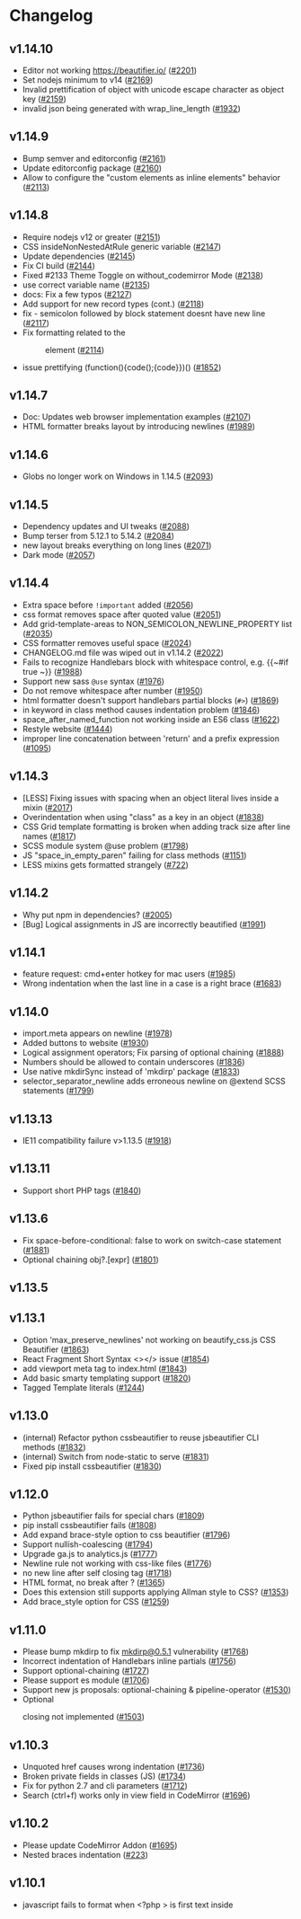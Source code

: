 # Changelog

## v1.14.10
* Editor not working https://beautifier.io/ ([#2201](https://github.com/beautify-web/js-beautify/issues/2201))
* Set nodejs minimum to v14 ([#2169](https://github.com/beautify-web/js-beautify/pull/2169))
* Invalid prettification of object with unicode escape character as object key ([#2159](https://github.com/beautify-web/js-beautify/issues/2159))
* invalid json being generated with wrap\_line\_length ([#1932](https://github.com/beautify-web/js-beautify/issues/1932))

## v1.14.9
* Bump semver and editorconfig ([#2161](https://github.com/beautify-web/js-beautify/pull/2161))
* Update editorconfig package ([#2160](https://github.com/beautify-web/js-beautify/issues/2160))
* Allow to configure the "custom elements as inline elements" behavior ([#2113](https://github.com/beautify-web/js-beautify/issues/2113))

## v1.14.8
* Require nodejs v12 or greater ([#2151](https://github.com/beautify-web/js-beautify/pull/2151))
* CSS insideNonNestedAtRule generic variable  ([#2147](https://github.com/beautify-web/js-beautify/pull/2147))
* Update dependencies ([#2145](https://github.com/beautify-web/js-beautify/pull/2145))
* Fix CI build ([#2144](https://github.com/beautify-web/js-beautify/pull/2144))
* Fixed #2133 Theme Toggle on without\_codemirror Mode ([#2138](https://github.com/beautify-web/js-beautify/pull/2138))
* use correct variable name ([#2135](https://github.com/beautify-web/js-beautify/pull/2135))
* docs: Fix a few typos ([#2127](https://github.com/beautify-web/js-beautify/pull/2127))
* Add support for new record types (cont.) ([#2118](https://github.com/beautify-web/js-beautify/pull/2118))
* fix - semicolon followed by block statement doesnt have new line ([#2117](https://github.com/beautify-web/js-beautify/pull/2117))
* Fix formatting related to the <menu> element ([#2114](https://github.com/beautify-web/js-beautify/pull/2114))
* issue prettifying (function(){code();{code}})() ([#1852](https://github.com/beautify-web/js-beautify/issues/1852))

## v1.14.7
* Doc: Updates web browser implementation examples ([#2107](https://github.com/beautify-web/js-beautify/pull/2107))
* HTML formatter breaks layout by introducing newlines ([#1989](https://github.com/beautify-web/js-beautify/issues/1989))

## v1.14.6
* Globs no longer work on Windows in 1.14.5 ([#2093](https://github.com/beautify-web/js-beautify/issues/2093))

## v1.14.5
* Dependency updates and UI tweaks ([#2088](https://github.com/beautify-web/js-beautify/pull/2088))
* Bump terser from 5.12.1 to 5.14.2 ([#2084](https://github.com/beautify-web/js-beautify/pull/2084))
* new layout breaks everything on long lines ([#2071](https://github.com/beautify-web/js-beautify/issues/2071))
* Dark mode ([#2057](https://github.com/beautify-web/js-beautify/issues/2057))

## v1.14.4
* Extra space before `!important` added ([#2056](https://github.com/beautify-web/js-beautify/issues/2056))
* css format removes space after quoted value  ([#2051](https://github.com/beautify-web/js-beautify/issues/2051))
* Add grid-template-areas to NON\_SEMICOLON\_NEWLINE\_PROPERTY list ([#2035](https://github.com/beautify-web/js-beautify/pull/2035))
* CSS formatter removes useful space ([#2024](https://github.com/beautify-web/js-beautify/issues/2024))
* CHANGELOG.md file was wiped out in v1.14.2 ([#2022](https://github.com/beautify-web/js-beautify/issues/2022))
* Fails to recognize Handlebars block with whitespace control, e.g. {{~#if true ~}} ([#1988](https://github.com/beautify-web/js-beautify/issues/1988))
* Support new sass `@use` syntax ([#1976](https://github.com/beautify-web/js-beautify/issues/1976))
* Do not remove whitespace after number ([#1950](https://github.com/beautify-web/js-beautify/issues/1950))
* html formatter doesn't support handlebars partial blocks (`#>`) ([#1869](https://github.com/beautify-web/js-beautify/issues/1869))
* in keyword in class method causes indentation problem ([#1846](https://github.com/beautify-web/js-beautify/issues/1846))
* space\_after\_named\_function not working inside an ES6 class ([#1622](https://github.com/beautify-web/js-beautify/issues/1622))
* Restyle website ([#1444](https://github.com/beautify-web/js-beautify/issues/1444))
* improper line concatenation between 'return' and a prefix expression ([#1095](https://github.com/beautify-web/js-beautify/issues/1095))

## v1.14.3
* [LESS] Fixing issues with spacing when an object literal lives inside a mixin ([#2017](https://github.com/beautify-web/js-beautify/pull/2017))
* Overindentation when using "class" as a key in an object ([#1838](https://github.com/beautify-web/js-beautify/issues/1838))
* CSS Grid template formatting is broken when adding track size after line names ([#1817](https://github.com/beautify-web/js-beautify/issues/1817))
* SCSS module system @use problem ([#1798](https://github.com/beautify-web/js-beautify/issues/1798))
* JS "space\_in\_empty\_paren" failing for class methods ([#1151](https://github.com/beautify-web/js-beautify/issues/1151))
* LESS mixins gets formatted strangely ([#722](https://github.com/beautify-web/js-beautify/issues/722))

## v1.14.2
* Why put npm in dependencies? ([#2005](https://github.com/beautify-web/js-beautify/issues/2005))
* [Bug] Logical assignments in JS are incorrectly beautified  ([#1991](https://github.com/beautify-web/js-beautify/issues/1991))

## v1.14.1
* feature request: cmd+enter hotkey for mac users ([#1985](https://github.com/beautify-web/js-beautify/issues/1985))
* Wrong indentation when the last line in a case is a right brace ([#1683](https://github.com/beautify-web/js-beautify/issues/1683))

## v1.14.0
* import.meta appears on newline ([#1978](https://github.com/beautify-web/js-beautify/issues/1978))
* Added buttons to website ([#1930](https://github.com/beautify-web/js-beautify/pull/1930))
* Logical assignment operators; Fix parsing of optional chaining ([#1888](https://github.com/beautify-web/js-beautify/issues/1888))
* Numbers should be allowed to contain underscores ([#1836](https://github.com/beautify-web/js-beautify/issues/1836))
* Use native mkdirSync instead of 'mkdirp' package ([#1833](https://github.com/beautify-web/js-beautify/pull/1833))
*  selector\_separator\_newline adds erroneous newline on @extend SCSS statements ([#1799](https://github.com/beautify-web/js-beautify/issues/1799))

## v1.13.13
* IE11 compatibility failure v>1.13.5 ([#1918](https://github.com/beautify-web/js-beautify/issues/1918))

## v1.13.11
* Support short PHP tags ([#1840](https://github.com/beautify-web/js-beautify/issues/1840))

## v1.13.6
* Fix space-before-conditional: false to work on switch-case statement ([#1881](https://github.com/beautify-web/js-beautify/pull/1881))
* Optional chaining obj?.[expr] ([#1801](https://github.com/beautify-web/js-beautify/issues/1801))

## v1.13.5

## v1.13.1
* Option 'max\_preserve\_newlines' not working on beautify\_css.js CSS Beautifier ([#1863](https://github.com/beautify-web/js-beautify/issues/1863))
* React Fragment Short Syntax <></> issue ([#1854](https://github.com/beautify-web/js-beautify/issues/1854))
* add  viewport meta tag to index.html ([#1843](https://github.com/beautify-web/js-beautify/pull/1843))
* Add basic smarty templating support ([#1820](https://github.com/beautify-web/js-beautify/issues/1820))
* Tagged Template literals ([#1244](https://github.com/beautify-web/js-beautify/issues/1244))

## v1.13.0
* (internal) Refactor python cssbeautifier to reuse jsbeautifier CLI methods ([#1832](https://github.com/beautify-web/js-beautify/pull/1832))
* (internal) Switch from node-static to serve ([#1831](https://github.com/beautify-web/js-beautify/pull/1831))
* Fixed pip install cssbeautifier ([#1830](https://github.com/beautify-web/js-beautify/pull/1830))

## v1.12.0
* Python jsbeautifier fails for special chars ([#1809](https://github.com/beautify-web/js-beautify/issues/1809))
* pip install cssbeautifier fails ([#1808](https://github.com/beautify-web/js-beautify/issues/1808))
* Add expand brace-style option to css beautifier ([#1796](https://github.com/beautify-web/js-beautify/pull/1796))
* Support nullish-coalescing ([#1794](https://github.com/beautify-web/js-beautify/issues/1794))
* Upgrade ga.js to analytics.js ([#1777](https://github.com/beautify-web/js-beautify/issues/1777))
* Newline rule not working with css-like files ([#1776](https://github.com/beautify-web/js-beautify/issues/1776))
* no new line after self closing tag ([#1718](https://github.com/beautify-web/js-beautify/issues/1718))
* HTML format, no break after <label>? ([#1365](https://github.com/beautify-web/js-beautify/issues/1365))
* Does this extension still supports applying Allman style to CSS? ([#1353](https://github.com/beautify-web/js-beautify/issues/1353))
* Add brace\_style option for CSS ([#1259](https://github.com/beautify-web/js-beautify/issues/1259))

## v1.11.0
* Please bump mkdirp to fix mkdirp@0.5.1 vulnerability ([#1768](https://github.com/beautify-web/js-beautify/issues/1768))
* Incorrect indentation of Handlebars inline partials ([#1756](https://github.com/beautify-web/js-beautify/issues/1756))
* Support optional-chaining ([#1727](https://github.com/beautify-web/js-beautify/issues/1727))
* Please support es module ([#1706](https://github.com/beautify-web/js-beautify/issues/1706))
* Support new js proposals: optional-chaining & pipeline-operator ([#1530](https://github.com/beautify-web/js-beautify/issues/1530))
* Optional <p> closing not implemented ([#1503](https://github.com/beautify-web/js-beautify/issues/1503))

## v1.10.3
* Unquoted href causes wrong indentation ([#1736](https://github.com/beautify-web/js-beautify/issues/1736))
* Broken private fields in classes (JS) ([#1734](https://github.com/beautify-web/js-beautify/issues/1734))
* Fix for python 2.7 and cli parameters ([#1712](https://github.com/beautify-web/js-beautify/pull/1712))
* Search (ctrl+f) works only in view field in CodeMirror ([#1696](https://github.com/beautify-web/js-beautify/issues/1696))

## v1.10.2
* Please update CodeMirror Addon ([#1695](https://github.com/beautify-web/js-beautify/issues/1695))
* Nested braces indentation ([#223](https://github.com/beautify-web/js-beautify/issues/223))

## v1.10.1
* javascript fails to format when <?php > is first text inside <script> tag ([#1687](https://github.com/beautify-web/js-beautify/issues/1687))
* 414 Request-URI Too Large ([#1640](https://github.com/beautify-web/js-beautify/issues/1640))

## v1.10.0
* beautifying scss selector with colon in it adds space ([#1667](https://github.com/beautify-web/js-beautify/issues/1667))
* Javascript multiline comments duplicates ([#1663](https://github.com/beautify-web/js-beautify/issues/1663))
* Tokenizer crashes if the input terminates with a dot character. ([#1658](https://github.com/beautify-web/js-beautify/issues/1658))
* stop reformatting valid css \\! into invalid \\ ! ([#1656](https://github.com/beautify-web/js-beautify/pull/1656))
* wrong indent for unclosed <? - need to support disabling templating ([#1647](https://github.com/beautify-web/js-beautify/issues/1647))
* Beautify inserts space before exclamation mark in comment <!-- in css <style> ([#1641](https://github.com/beautify-web/js-beautify/issues/1641))
* 'less' mixins parameter formatting problem ([#1582](https://github.com/beautify-web/js-beautify/issues/1582))
* Change css tests to use 4 space indenting instead of tabs ([#1527](https://github.com/beautify-web/js-beautify/issues/1527))
* Braces after case get pushed onto new line ([#1357](https://github.com/beautify-web/js-beautify/issues/1357))
* Extra space in pseudo-elements and pseudo-classes selectors ([#1233](https://github.com/beautify-web/js-beautify/issues/1233))
* LESS formatting - mixins with multiple variables ([#1018](https://github.com/beautify-web/js-beautify/issues/1018))
* Bug in less format ([#842](https://github.com/beautify-web/js-beautify/issues/842))

## v1.9.1
* nested table not beautified correctly ([#1649](https://github.com/beautify-web/js-beautify/issues/1649))
* Add an option to preserve indentation on empty lines ([#1322](https://github.com/beautify-web/js-beautify/issues/1322))

## v1.9.0
* Incorrect indentation of `^` inverted section tags in Handlebars/Mustache code ([#1623](https://github.com/beautify-web/js-beautify/issues/1623))
* PHP In HTML Attributes ([#1620](https://github.com/beautify-web/js-beautify/issues/1620))
* DeanEdward python unpacker offset problem ([#1616](https://github.com/beautify-web/js-beautify/issues/1616))
* CLI on Windows doesn't accept -f - for stdin? ([#1609](https://github.com/beautify-web/js-beautify/issues/1609))
* HTML type attribute breaks JavaScript beautification? ([#1606](https://github.com/beautify-web/js-beautify/issues/1606))
* Use of global MODE before declaration caused uglify problem ([#1604](https://github.com/beautify-web/js-beautify/issues/1604))
* When building html tags using Mustache variables, extra whitespace is added after opening arrow ([#1602](https://github.com/beautify-web/js-beautify/issues/1602))
* <script type="text/html">isnot abled to be beautified ([#1591](https://github.com/beautify-web/js-beautify/issues/1591))
* \_get\_full\_indent undefined ([#1590](https://github.com/beautify-web/js-beautify/issues/1590))
* Website "autodetect" setting doesn't distinguish css vs javascript ([#1565](https://github.com/beautify-web/js-beautify/issues/1565))
* Add setting to keep HTML tag text content unformatted or ignore custom delimiters ([#1560](https://github.com/beautify-web/js-beautify/issues/1560))
* HTML auto formatting using spaces instead of tabs ([#1551](https://github.com/beautify-web/js-beautify/issues/1551))
* Unclosed single quote in php tag causes formatting changes which break php code ([#1377](https://github.com/beautify-web/js-beautify/issues/1377))
* Using tabs when wrapping attributes and wrapping if needed ([#1294](https://github.com/beautify-web/js-beautify/issues/1294))
* HTML --wrap-attributes doesn't respect --wrap-line-length ([#1238](https://github.com/beautify-web/js-beautify/issues/1238))
* Bad indent level(HTML) ([#1213](https://github.com/beautify-web/js-beautify/issues/1213))
* js-beautify produces invalid code for variables with Unicode escape sequences ([#1211](https://github.com/beautify-web/js-beautify/issues/1211))
* support vuejs ([#1154](https://github.com/beautify-web/js-beautify/issues/1154))
* Go templates in HTML ([#881](https://github.com/beautify-web/js-beautify/issues/881))
* Better behavior for javascript --wrap-line-length ([#284](https://github.com/beautify-web/js-beautify/issues/284))

## v1.8.9
* Won't run from CLI - bad option name `files` ([#1583](https://github.com/beautify-web/js-beautify/issues/1583))
* in the .vue file `space\_after\_anon\_function` is invalid ([#1425](https://github.com/beautify-web/js-beautify/issues/1425))
* Add function default\_options() to beautifier.js ([#1364](https://github.com/beautify-web/js-beautify/issues/1364))
* fix: Missing space before function parentheses ? ([#1077](https://github.com/beautify-web/js-beautify/issues/1077))
* Support globs in CLI ([#787](https://github.com/beautify-web/js-beautify/issues/787))

## v1.8.8
*  async function in object wrong indentation ([#1573](https://github.com/beautify-web/js-beautify/issues/1573))

## v1.8.7
* Add tests for html  `indent\_scripts` option ([#1518](https://github.com/beautify-web/js-beautify/issues/1518))
* Support dynamic import ([#1197](https://github.com/beautify-web/js-beautify/issues/1197))
* HTML: add an option to preserve manual wrapping of attributes ([#1125](https://github.com/beautify-web/js-beautify/issues/1125))
* js-beautify adds a space between # and include ([#1114](https://github.com/beautify-web/js-beautify/issues/1114))
* space\_after\_anon\_function doesn't work with anon async functions ([#1034](https://github.com/beautify-web/js-beautify/issues/1034))
* Space before function arguments (space-after-function) (space-after-named-function) ([#608](https://github.com/beautify-web/js-beautify/issues/608))

## v1.8.6
* JS beautify break the angular compile ([#1544](https://github.com/beautify-web/js-beautify/issues/1544))
* base64 string is broken with v1.8.4 ([#1535](https://github.com/beautify-web/js-beautify/issues/1535))
* Bookmarklet becomes totally useless ([#1408](https://github.com/beautify-web/js-beautify/issues/1408))
* HTTPS ([#1399](https://github.com/beautify-web/js-beautify/issues/1399))
* Beautify breaks when js starts with space followed by multi-line comment ([#789](https://github.com/beautify-web/js-beautify/issues/789))

## v1.8.4
* Multiple newlines added between empty textarea and "unformatted" inline elements  ([#1534](https://github.com/beautify-web/js-beautify/issues/1534))
* unindent\_chained\_methods broken ([#1533](https://github.com/beautify-web/js-beautify/issues/1533))

## v1.8.3
* Missing Bower Assets ([#1521](https://github.com/beautify-web/js-beautify/issues/1521))
* Javascript ternary breaked with `await` ([#1519](https://github.com/beautify-web/js-beautify/issues/1519))
* Object property indented after `await` ([#1517](https://github.com/beautify-web/js-beautify/issues/1517))
* Handlebars formatting problems ([#870](https://github.com/beautify-web/js-beautify/issues/870))
* beautify.js doesn't have indent\_level option ([#724](https://github.com/beautify-web/js-beautify/issues/724))

## v1.8.1
* Why npm is a dependency? ([#1516](https://github.com/beautify-web/js-beautify/issues/1516))
* indent\_inner\_html not working in v1.8.0 ([#1514](https://github.com/beautify-web/js-beautify/issues/1514))

## v1.8.0
* list items of nested lists get indented backwards ([#1501](https://github.com/beautify-web/js-beautify/issues/1501))
* Make beautifier auto-convert options with dashes into underscores ([#1497](https://github.com/beautify-web/js-beautify/issues/1497))
* ReferenceError: token is not defined ([#1496](https://github.com/beautify-web/js-beautify/issues/1496))
* Publish v1.8.0 ([#1495](https://github.com/beautify-web/js-beautify/issues/1495))
* still probem #1439 / #1337 ([#1491](https://github.com/beautify-web/js-beautify/issues/1491))
* Duplicating HTML Code Nested In PHP ([#1483](https://github.com/beautify-web/js-beautify/issues/1483))
* Handlebars - `if` tags are broken when using helper with `textarea` ([#1482](https://github.com/beautify-web/js-beautify/issues/1482))
* TypeError: Cannot read property '1' of null ([#1481](https://github.com/beautify-web/js-beautify/issues/1481))
* Space in Self Closing Tag Issue ([#1478](https://github.com/beautify-web/js-beautify/issues/1478))
* Weird Formatting in VSCode ([#1475](https://github.com/beautify-web/js-beautify/issues/1475))
* Indent with tab issue on website ([#1470](https://github.com/beautify-web/js-beautify/issues/1470))
* Contents of hbs tags are converted to lowercase ([#1464](https://github.com/beautify-web/js-beautify/issues/1464))
* HTML tags are indented wrongly when attributes are present ([#1462](https://github.com/beautify-web/js-beautify/issues/1462))
* hbs tags are stripped when there is a comment below or inline ([#1461](https://github.com/beautify-web/js-beautify/issues/1461))
* Spaces added to handlebars with '=' ([#1460](https://github.com/beautify-web/js-beautify/issues/1460))
* jsbeautifier.org don't works ([#1445](https://github.com/beautify-web/js-beautify/issues/1445))
* Commenting code and then beautifying removes line breaks ([#1440](https://github.com/beautify-web/js-beautify/issues/1440))
* Less: Where is my space? ([#1411](https://github.com/beautify-web/js-beautify/issues/1411))
* No newline after @import ([#1406](https://github.com/beautify-web/js-beautify/issues/1406))
* "html.format.wrapAttributes": "force-aligned" adds empty line on long attributes ([#1403](https://github.com/beautify-web/js-beautify/issues/1403))
* HTML: wrap\_line\_length is handled incorrectly ([#1401](https://github.com/beautify-web/js-beautify/issues/1401))
* js-beautify is breaking code by adding space after import ([#1393](https://github.com/beautify-web/js-beautify/issues/1393))
* JS-Beautify should format XML tags inside HTML files ([#1383](https://github.com/beautify-web/js-beautify/issues/1383))
* python unpacker can not handle if radix given as [] and not as a number ([#1381](https://github.com/beautify-web/js-beautify/issues/1381))
* unindent\_chained\_methods breaks indentation for if statements without brackets  ([#1378](https://github.com/beautify-web/js-beautify/issues/1378))
* function parameters merged into single line when starting with ! or [ ([#1374](https://github.com/beautify-web/js-beautify/issues/1374))
* CSS selector issue (header > div[class~="div-all"]) in SCSS file ([#1373](https://github.com/beautify-web/js-beautify/issues/1373))
* Add "Create Issue for Unexpected Output" button to website ([#1371](https://github.com/beautify-web/js-beautify/issues/1371))
* Add combobox to control type of beautification ([#1370](https://github.com/beautify-web/js-beautify/issues/1370))
* Add Options textbox to website for debugging ([#1369](https://github.com/beautify-web/js-beautify/issues/1369))

## v1.7.5
* Strict mode: js\_source\_text is not defined [CSS] ([#1286](https://github.com/beautify-web/js-beautify/issues/1286))
* Made brace\_style option more inclusive ([#1277](https://github.com/beautify-web/js-beautify/pull/1277))
* White space before"!important" tag missing in CSS beautify ([#1273](https://github.com/beautify-web/js-beautify/issues/1273))

## v1.7.4
* Whitespace after ES7 `async` keyword for arrow functions ([#896](https://github.com/beautify-web/js-beautify/issues/896))

## v1.7.3
* Version 1.7.0 fail to install through pip ([#1250](https://github.com/beautify-web/js-beautify/issues/1250))
* Installing js-beautify fails ([#1247](https://github.com/beautify-web/js-beautify/issues/1247))

## v1.7.0
* undindent-chained-methods option. Resolves #482 ([#1240](https://github.com/beautify-web/js-beautify/pull/1240))
* Add test and tools folder to npmignore ([#1239](https://github.com/beautify-web/js-beautify/issues/1239))
* incorrect new-line insertion after "yield" ([#1206](https://github.com/beautify-web/js-beautify/issues/1206))
* Do not modify built-in objects ([#1205](https://github.com/beautify-web/js-beautify/issues/1205))
* Fix label checking incorrect box when clicked ([#1169](https://github.com/beautify-web/js-beautify/pull/1169))
* Webpack ([#1149](https://github.com/beautify-web/js-beautify/pull/1149))
* daisy-chain indentation leads to over-indentation ([#482](https://github.com/beautify-web/js-beautify/issues/482))

## v1.6.12
* CSS: Preserve Newlines ([#537](https://github.com/beautify-web/js-beautify/issues/537))

## v1.6.11
* On beautify, new line before next CSS selector ([#1142](https://github.com/beautify-web/js-beautify/issues/1142))

## v1.6.10

## v1.6.9
* Wrong HTML beautification starting with v1.6.5 ([#1115](https://github.com/beautify-web/js-beautify/issues/1115))
* Ignore linebreak when meet handlebar ([#1104](https://github.com/beautify-web/js-beautify/pull/1104))
* Lines are not un-indented correctly when attributes are wrapped ([#1103](https://github.com/beautify-web/js-beautify/issues/1103))
* force-aligned is not aligned when indenting with tabs ([#1102](https://github.com/beautify-web/js-beautify/issues/1102))
* Python package fails to publish  ([#1101](https://github.com/beautify-web/js-beautify/issues/1101))
* Explaination of 'operator\_position' is absent from README.md ([#1047](https://github.com/beautify-web/js-beautify/issues/1047))

## v1.6.8
* Incorrect indentation after loop with comment ([#1090](https://github.com/beautify-web/js-beautify/issues/1090))
* Extra newline is inserted after beautifying code with anonymous function ([#1085](https://github.com/beautify-web/js-beautify/issues/1085))
* end brace with next comment line make bad indent ([#1043](https://github.com/beautify-web/js-beautify/issues/1043))
* Javascript comment in last line doesn't beautify well ([#964](https://github.com/beautify-web/js-beautify/issues/964))
* indent doesn't work with comment (jsdoc) ([#913](https://github.com/beautify-web/js-beautify/issues/913))
* Wrong indentation, when new line between chained methods ([#892](https://github.com/beautify-web/js-beautify/issues/892))
* Comments in a non-semicolon style have extra indent ([#815](https://github.com/beautify-web/js-beautify/issues/815))
* [bug] Incorrect indentation due to commented line(s) following a function call with a function argument. ([#713](https://github.com/beautify-web/js-beautify/issues/713))
* Wrong indent formatting ([#569](https://github.com/beautify-web/js-beautify/issues/569))

## v1.6.7
* HTML pre code indentation ([#928](https://github.com/beautify-web/js-beautify/issues/928))
* Beautify script/style tags but ignore their inner JS/CSS content ([#906](https://github.com/beautify-web/js-beautify/issues/906))

## v1.6.6
* Wrong indentation for comment after nested unbraced control constructs ([#1079](https://github.com/beautify-web/js-beautify/issues/1079))
* Should prefer breaking the line after operator ? instead of before operator < ([#1073](https://github.com/beautify-web/js-beautify/issues/1073))
* New option "force-expand-multiline" for "wrap\_attributes" ([#1070](https://github.com/beautify-web/js-beautify/pull/1070))
* Breaks if html file starts with comment ([#1068](https://github.com/beautify-web/js-beautify/issues/1068))
* collapse-preserve-inline restricts users to collapse brace\_style ([#1057](https://github.com/beautify-web/js-beautify/issues/1057))
* Parsing failure on numbers with "e" ([#1054](https://github.com/beautify-web/js-beautify/issues/1054))
* Issue with Browser Instructions ([#1053](https://github.com/beautify-web/js-beautify/issues/1053))
* Add preserve inline function for expand style braces ([#1052](https://github.com/beautify-web/js-beautify/issues/1052))
* Update years in LICENSE ([#1038](https://github.com/beautify-web/js-beautify/issues/1038))
* JS. Switch with template literals. Unexpected indentation. ([#1030](https://github.com/beautify-web/js-beautify/issues/1030))
* The object with spread object formatted not correctly ([#1023](https://github.com/beautify-web/js-beautify/issues/1023))
* Bad output generator function in class ([#1013](https://github.com/beautify-web/js-beautify/issues/1013))
* Support editorconfig for stdin ([#1012](https://github.com/beautify-web/js-beautify/issues/1012))
* Publish to cdnjs ([#992](https://github.com/beautify-web/js-beautify/issues/992))
* breaks if handlebars comments contain handlebars tags ([#930](https://github.com/beautify-web/js-beautify/issues/930))
* Using jsbeautifyrc is broken ([#929](https://github.com/beautify-web/js-beautify/issues/929))
* Option to put HTML attributes on their own lines, aligned ([#916](https://github.com/beautify-web/js-beautify/issues/916))
* Erroneously changes CRLF to LF on Windows in HTML and CSS ([#899](https://github.com/beautify-web/js-beautify/issues/899))
* Weird space in {get } vs { normal } ([#888](https://github.com/beautify-web/js-beautify/issues/888))
* Bad for-of formatting with constant Array ([#875](https://github.com/beautify-web/js-beautify/issues/875))
* Problems with filter property in css and scss ([#755](https://github.com/beautify-web/js-beautify/issues/755))
* Add "collapse-one-line" option for non-collapse brace styles  ([#487](https://github.com/beautify-web/js-beautify/issues/487))

## v1.6.4
* css-beautify sibling combinator space issue ([#1001](https://github.com/beautify-web/js-beautify/issues/1001))
* Bug: Breaks when the source code it found an unclosed multiline comment. ([#996](https://github.com/beautify-web/js-beautify/issues/996))
* CSS: Preserve white space before pseudo-class and pseudo-element selectors ([#985](https://github.com/beautify-web/js-beautify/pull/985))
* Spelling error in token definition ([#984](https://github.com/beautify-web/js-beautify/issues/984))
* collapse-preserve-inline does not preserve simple, single line ("return") statements ([#982](https://github.com/beautify-web/js-beautify/issues/982))
* Publish the library via cdn ([#971](https://github.com/beautify-web/js-beautify/issues/971))
* Bug with css calc() function ([#957](https://github.com/beautify-web/js-beautify/issues/957))
* &:first-of-type:not(:last-child) when prettified insert erroneous white character ([#952](https://github.com/beautify-web/js-beautify/issues/952))
* Shorthand generator functions are formatting strangely ([#941](https://github.com/beautify-web/js-beautify/issues/941))
* Add handlebars support on cli for html ([#935](https://github.com/beautify-web/js-beautify/pull/935))
* Do not put a space within `yield*` generator functions. ([#920](https://github.com/beautify-web/js-beautify/issues/920))
* Possible to add an indent\_inner\_inner\_html option? (Prevent indenting second-level tags) ([#917](https://github.com/beautify-web/js-beautify/issues/917))
* Messing up jsx formatting multi-line attribute ([#914](https://github.com/beautify-web/js-beautify/issues/914))
* Bug report: Closing 'body' tag isn't formatted correctly ([#900](https://github.com/beautify-web/js-beautify/issues/900))
* { throw … } not working with collapse-preserve-inline ([#898](https://github.com/beautify-web/js-beautify/issues/898))
* ES6 concise method not propely indented ([#889](https://github.com/beautify-web/js-beautify/issues/889))
* CSS beautify changing symantics ([#883](https://github.com/beautify-web/js-beautify/issues/883))
* Dojo unsupported script types. ([#874](https://github.com/beautify-web/js-beautify/issues/874))
* Readme version comment  ([#868](https://github.com/beautify-web/js-beautify/issues/868))
* Extra space after pseudo-elements within :not() ([#618](https://github.com/beautify-web/js-beautify/issues/618))
* space in media queries after colon &: selectors ([#565](https://github.com/beautify-web/js-beautify/issues/565))
* Integrating editor config ([#551](https://github.com/beautify-web/js-beautify/issues/551))
* Preserve short expressions/statements on single line ([#338](https://github.com/beautify-web/js-beautify/issues/338))

## v1.6.3
* CLI broken when output path is not set ([#933](https://github.com/beautify-web/js-beautify/issues/933))
* huge memory leak ([#909](https://github.com/beautify-web/js-beautify/issues/909))
* don't print unpacking errors on stdout (python) ([#884](https://github.com/beautify-web/js-beautify/pull/884))
* Fix incomplete list of non-positionable operators (python lib) ([#878](https://github.com/beautify-web/js-beautify/pull/878))
* Fix Issue #844 ([#873](https://github.com/beautify-web/js-beautify/pull/873))
* assignment exponentiation operator ([#864](https://github.com/beautify-web/js-beautify/issues/864))
* Bug in Less mixins ([#844](https://github.com/beautify-web/js-beautify/issues/844))
* Can't Nest Conditionals ([#680](https://github.com/beautify-web/js-beautify/issues/680))
* ternary operations ([#670](https://github.com/beautify-web/js-beautify/issues/670))
* Support newline before logical or ternary operator ([#605](https://github.com/beautify-web/js-beautify/issues/605))
* Provide config files for format and linting ([#336](https://github.com/beautify-web/js-beautify/issues/336))

## v1.6.2
* Add missing 'collapse-preserve-inline' option to js module ([#861](https://github.com/beautify-web/js-beautify/pull/861))

## v1.6.1
* Inconsistent formatting for arrays of objects ([#860](https://github.com/beautify-web/js-beautify/issues/860))
* Publish v1.6.1 ([#859](https://github.com/beautify-web/js-beautify/issues/859))
* Space added to "from++" due to ES6 keyword  ([#858](https://github.com/beautify-web/js-beautify/issues/858))
* Changelog generator doesn't sort versions above 9 right ([#778](https://github.com/beautify-web/js-beautify/issues/778))
* space-after-anon-function not applied to object properties ([#761](https://github.com/beautify-web/js-beautify/issues/761))
* Separating 'input' elements adds whitespace ([#580](https://github.com/beautify-web/js-beautify/issues/580))
* Inline Format ([#572](https://github.com/beautify-web/js-beautify/issues/572))
* Preserve attributes line break in HTML ([#455](https://github.com/beautify-web/js-beautify/issues/455))
* Multiline Array ([#406](https://github.com/beautify-web/js-beautify/issues/406))

## v1.6.0
* Individual tests pollute options object ([#855](https://github.com/beautify-web/js-beautify/issues/855))
* Object attribute assigned fat arrow function with implicit return of a ternary causes next line to indent ([#854](https://github.com/beautify-web/js-beautify/issues/854))
* Treat php tags as single in html ([#850](https://github.com/beautify-web/js-beautify/pull/850))
* Read piped input by default ([#849](https://github.com/beautify-web/js-beautify/pull/849))
* Replace makefile dependency with bash script ([#848](https://github.com/beautify-web/js-beautify/pull/848))
* list of HTML inline elements incomplete; wraps inappropriately ([#840](https://github.com/beautify-web/js-beautify/issues/840))
* Beautifying bracket-less if/elses ([#838](https://github.com/beautify-web/js-beautify/issues/838))
* <col> elements within a <colgroup> are getting indented incorrectly ([#836](https://github.com/beautify-web/js-beautify/issues/836))
* single attribute breaks jsx beautification ([#834](https://github.com/beautify-web/js-beautify/issues/834))
* Improve Python packaging ([#831](https://github.com/beautify-web/js-beautify/pull/831))
* Erroneously changes CRLF to LF on Windows. ([#829](https://github.com/beautify-web/js-beautify/issues/829))
* Can't deal with XHTML5 ([#828](https://github.com/beautify-web/js-beautify/issues/828))
* HTML after PHP is indented ([#826](https://github.com/beautify-web/js-beautify/issues/826))
* exponentiation operator ([#825](https://github.com/beautify-web/js-beautify/issues/825))
* Add support for script type "application/ld+json" ([#821](https://github.com/beautify-web/js-beautify/issues/821))
* package.json: Remove "preferGlobal" option ([#820](https://github.com/beautify-web/js-beautify/pull/820))
* Don't use array.indexOf() to support legacy browsers ([#816](https://github.com/beautify-web/js-beautify/pull/816))
* ES6 Object Shortand Indenting Weirdly Sometimes ([#810](https://github.com/beautify-web/js-beautify/issues/810))
* Implicit Return Function on New Line not Preserved ([#806](https://github.com/beautify-web/js-beautify/issues/806))
* Misformating "0b" Binary Strings ([#803](https://github.com/beautify-web/js-beautify/issues/803))
* Beautifier breaks ES6 nested template strings ([#797](https://github.com/beautify-web/js-beautify/issues/797))
* Misformating "0o" Octal Strings ([#792](https://github.com/beautify-web/js-beautify/issues/792))
* Do not use hardcoded directory for tests ([#788](https://github.com/beautify-web/js-beautify/pull/788))
* Handlebars {{else}} tag not given a newline ([#784](https://github.com/beautify-web/js-beautify/issues/784))
* Wrong indentation for XML header (<?xml version="1.0"?>) ([#783](https://github.com/beautify-web/js-beautify/issues/783))
* is\_whitespace for loop incrementing wrong variable ([#777](https://github.com/beautify-web/js-beautify/pull/777))
* Newline is inserted after comment with comma\_first ([#775](https://github.com/beautify-web/js-beautify/issues/775))
* Cannot copy more than 1000 characters out of CodeMirror buffer ([#768](https://github.com/beautify-web/js-beautify/issues/768))
* Missing 'var' in beautify-html.js; breaks strict mode ([#763](https://github.com/beautify-web/js-beautify/issues/763))
* Fix typo in the example javascript code of index.html ([#753](https://github.com/beautify-web/js-beautify/pull/753))

## v1.5.10
* Preserve directive doesn't work as intended ([#723](https://github.com/beautify-web/js-beautify/issues/723))

## v1.5.7
* Support for legacy JavaScript versions (e.g. WSH+JScript & Co) ([#720](https://github.com/beautify-web/js-beautify/pull/720))
* Is \\n hard coded into CSS Beautifier logic? ([#715](https://github.com/beautify-web/js-beautify/issues/715))
* Spaces and linebreaks after # and around { } messing up interpolation/mixins (SASS/SCSS) ([#689](https://github.com/beautify-web/js-beautify/issues/689))
* Calls to functions get completely messed up in Sass (*.scss) ([#675](https://github.com/beautify-web/js-beautify/issues/675))
* No new line after selector in scss files ([#666](https://github.com/beautify-web/js-beautify/issues/666))
* using html-beautify on handlebars template deletes unclosed tag if on second line ([#623](https://github.com/beautify-web/js-beautify/issues/623))
* more Extra space after scss pseudo classes ([#557](https://github.com/beautify-web/js-beautify/issues/557))
* Unnecessary spaces in PHP code ([#490](https://github.com/beautify-web/js-beautify/issues/490))
* Some underscore.js template tags are broken ([#417](https://github.com/beautify-web/js-beautify/issues/417))
* Selective ignore using comments (feature request) ([#384](https://github.com/beautify-web/js-beautify/issues/384))

## v1.5.6
* Fix tokenizer's bracket pairs' open stack ([#693](https://github.com/beautify-web/js-beautify/pull/693))
* Indentation is incorrect for HTML5 void tag <source> ([#692](https://github.com/beautify-web/js-beautify/issues/692))
* Line wrapping breaks at the wrong place when the line is indented. ([#691](https://github.com/beautify-web/js-beautify/issues/691))
* Publish v1.5.6 ([#687](https://github.com/beautify-web/js-beautify/issues/687))
* Replace existing file fails using python beautifier ([#686](https://github.com/beautify-web/js-beautify/issues/686))
* Pseudo-classes formatted incorrectly and inconsistently with @page ([#661](https://github.com/beautify-web/js-beautify/issues/661))
* doc: add end\_with\_newline option ([#650](https://github.com/beautify-web/js-beautify/pull/650))
* Improve support for xml parts of jsx (React) => spaces, spread attributes and nested objects break the process ([#646](https://github.com/beautify-web/js-beautify/issues/646))
* html-beautify formats handlebars comments but does not format html comments ([#635](https://github.com/beautify-web/js-beautify/issues/635))
* Support for ES7 async ([#630](https://github.com/beautify-web/js-beautify/issues/630))
* css beautify adding an extra newline after a comment line in a css block ([#609](https://github.com/beautify-web/js-beautify/issues/609))
* No option to "Indent with tabs" for HTML files ([#587](https://github.com/beautify-web/js-beautify/issues/587))
* Function body is indented when followed by a comment ([#583](https://github.com/beautify-web/js-beautify/issues/583))
* JSX support ([#425](https://github.com/beautify-web/js-beautify/issues/425))
* Alternative Newline Characters ([#260](https://github.com/beautify-web/js-beautify/issues/260))

## v1.5.5
* Add GUI support for `--indent-inner-html`. ([#633](https://github.com/beautify-web/js-beautify/pull/633))
* Publish v1.5.5 ([#629](https://github.com/beautify-web/js-beautify/issues/629))
* CSS: Updating the documentation for the 'newline\_between\_rules' ([#615](https://github.com/beautify-web/js-beautify/pull/615))
* Equal Sign Removed from Filter Properties Alpha Opacity Assignment ([#599](https://github.com/beautify-web/js-beautify/issues/599))
* Keep trailing spaces on comments ([#598](https://github.com/beautify-web/js-beautify/issues/598))
* only print the file names of changed files ([#597](https://github.com/beautify-web/js-beautify/issues/597))
*  CSS: support add newline between rules ([#574](https://github.com/beautify-web/js-beautify/pull/574))
* elem[array]++ changes to elem[array] ++ inserting unnecessary gap ([#570](https://github.com/beautify-web/js-beautify/issues/570))
* add support to less functions paramters braces ([#568](https://github.com/beautify-web/js-beautify/pull/568))
* selector\_separator\_newline: true for Sass doesn't work ([#563](https://github.com/beautify-web/js-beautify/issues/563))
* yield statements are being beautified to their own newlines since 1.5.2 ([#560](https://github.com/beautify-web/js-beautify/issues/560))
* HTML beautifier inserts extra newline into `<li>`s ending with `<code>` ([#524](https://github.com/beautify-web/js-beautify/issues/524))
* Add wrap\_attributes option ([#476](https://github.com/beautify-web/js-beautify/issues/476))
* Add or preserve empty line between CSS rules ([#467](https://github.com/beautify-web/js-beautify/issues/467))
* Support comma first style of variable declaration ([#245](https://github.com/beautify-web/js-beautify/issues/245))

## v1.5.4
* TypeScript oddly formatted with 1.5.3 ([#552](https://github.com/beautify-web/js-beautify/issues/552))
* HTML beautifier inserts double spaces between adjacent tags ([#525](https://github.com/beautify-web/js-beautify/issues/525))
* Keep space in font rule ([#491](https://github.com/beautify-web/js-beautify/issues/491))
* [Brackets plug in] Space after </a> disappears ([#454](https://github.com/beautify-web/js-beautify/issues/454))
* Support nested pseudo-classes and parent reference (LESS) ([#427](https://github.com/beautify-web/js-beautify/pull/427))
* Alternate approach: preserve single spacing and treat img as inline element ([#415](https://github.com/beautify-web/js-beautify/pull/415))

## v1.5.3
* [TypeError: Cannot read property 'type' of undefined] ([#548](https://github.com/beautify-web/js-beautify/issues/548))
* Bug with RegExp ([#547](https://github.com/beautify-web/js-beautify/issues/547))
* Odd behaviour on less ([#520](https://github.com/beautify-web/js-beautify/issues/520))
* css beauitify ([#506](https://github.com/beautify-web/js-beautify/issues/506))
* Extra space after scss pseudo classes. ([#500](https://github.com/beautify-web/js-beautify/issues/500))
* Generates invalid scss when formatting ampersand selectors ([#498](https://github.com/beautify-web/js-beautify/issues/498))
* bad formatting of .less files using @variable or &:hover syntax ([#489](https://github.com/beautify-web/js-beautify/issues/489))
* Incorrect beautifying of CSS comment including an url. ([#466](https://github.com/beautify-web/js-beautify/issues/466))
* Handle SASS parent reference &: ([#414](https://github.com/beautify-web/js-beautify/issues/414))
* Js-beautify breaking selectors in less code.  ([#410](https://github.com/beautify-web/js-beautify/issues/410))
* Problem with "content" ([#364](https://github.com/beautify-web/js-beautify/issues/364))
* Space gets inserted between function and paren for function in Define  ([#313](https://github.com/beautify-web/js-beautify/issues/313))
* beautify-html returns null on broken html ([#301](https://github.com/beautify-web/js-beautify/issues/301))
* Indentation of functions inside conditionals not passing jslint ([#298](https://github.com/beautify-web/js-beautify/issues/298))

## v1.5.2
* Allow custom elements to be unformatted ([#540](https://github.com/beautify-web/js-beautify/pull/540))
* Need option to ignore brace style ([#538](https://github.com/beautify-web/js-beautify/issues/538))
* Refactor to Output and OutputLine classes ([#536](https://github.com/beautify-web/js-beautify/pull/536))
* Recognize ObjectLiteral on open brace ([#535](https://github.com/beautify-web/js-beautify/pull/535))
* Refactor to fully tokenize before formatting ([#530](https://github.com/beautify-web/js-beautify/pull/530))
* Cleanup checked in six.py file ([#527](https://github.com/beautify-web/js-beautify/pull/527))
* Changelog.md? ([#526](https://github.com/beautify-web/js-beautify/issues/526))
* New line added between each css declaration ([#523](https://github.com/beautify-web/js-beautify/issues/523))
* Kendo Template scripts get messed up! ([#516](https://github.com/beautify-web/js-beautify/issues/516))
* SyntaxError: Unexpected token ++ ([#514](https://github.com/beautify-web/js-beautify/issues/514))
* space appears before open square bracket when the object name is "set" ([#508](https://github.com/beautify-web/js-beautify/issues/508))
* Unclosed string problem ([#505](https://github.com/beautify-web/js-beautify/issues/505))
* "--n" and "++n" are not indented like "n--" and "n++" are... ([#495](https://github.com/beautify-web/js-beautify/issues/495))
* Allow `<style>` and `<script>` tags to be unformatted ([#494](https://github.com/beautify-web/js-beautify/pull/494))
* Preserve new line at end of file ([#492](https://github.com/beautify-web/js-beautify/issues/492))
* Line wraps breaking numbers (causes syntax error) ([#488](https://github.com/beautify-web/js-beautify/issues/488))
* jsBeautify acts differently when handling different kinds of function expressions ([#485](https://github.com/beautify-web/js-beautify/issues/485))
* AttributeError: 'NoneType' object has no attribute 'groups' ([#479](https://github.com/beautify-web/js-beautify/issues/479))
* installation doco for python need update -- pip install six? ([#478](https://github.com/beautify-web/js-beautify/issues/478))
* Move einars/js-beautify to beautify-web/js-beautify ([#475](https://github.com/beautify-web/js-beautify/issues/475))
* Bring back space\_after\_anon\_function ([#474](https://github.com/beautify-web/js-beautify/pull/474))
* fix for #453, Incompatible handlebar syntax ([#468](https://github.com/beautify-web/js-beautify/pull/468))
* Python: missing explicit dependency on "six" package ([#465](https://github.com/beautify-web/js-beautify/issues/465))
* function declaration inside array, adds extra line.  ([#464](https://github.com/beautify-web/js-beautify/issues/464))
* [es6] yield a array ([#458](https://github.com/beautify-web/js-beautify/issues/458))
* Publish v1.5.2 ([#452](https://github.com/beautify-web/js-beautify/issues/452))
* Port css colon character fix to python  ([#446](https://github.com/beautify-web/js-beautify/issues/446))
* Cannot declare object literal properties with unquoted reserved words ([#440](https://github.com/beautify-web/js-beautify/issues/440))
* Do not put a space within `function*` generator functions. ([#428](https://github.com/beautify-web/js-beautify/issues/428))
* beautification of "nth-child" css fails csslint ([#418](https://github.com/beautify-web/js-beautify/issues/418))
